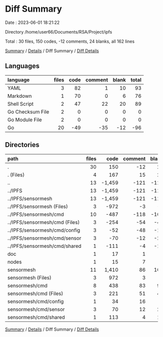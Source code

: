 # Diff Summary

Date : 2023-06-01 18:21:22

Directory /home/user66/Documents/RSA/Project/ipfs

Total : 30 files,  150 codes, -12 comments, 24 blanks, all 162 lines

[Summary](results.md) / [Details](details.md) / Diff Summary / [Diff Details](diff-details.md)

## Languages
| language | files | code | comment | blank | total |
| :--- | ---: | ---: | ---: | ---: | ---: |
| YAML | 3 | 82 | 1 | 10 | 93 |
| Markdown | 1 | 70 | 0 | 6 | 76 |
| Shell Script | 2 | 47 | 22 | 20 | 89 |
| Go Checksum File | 2 | 0 | 0 | 0 | 0 |
| Go Module File | 2 | 0 | 0 | 0 | 0 |
| Go | 20 | -49 | -35 | -12 | -96 |

## Directories
| path | files | code | comment | blank | total |
| :--- | ---: | ---: | ---: | ---: | ---: |
| . | 30 | 150 | -12 | 24 | 162 |
| . (Files) | 4 | 167 | 15 | 24 | 206 |
| .. | 13 | -1,459 | -121 | -112 | -1,692 |
| ../IPFS | 13 | -1,459 | -121 | -112 | -1,692 |
| ../IPFS/sensormesh | 13 | -1,459 | -121 | -112 | -1,692 |
| ../IPFS/sensormesh (Files) | 3 | -972 | -3 | -8 | -983 |
| ../IPFS/sensormesh/cmd | 10 | -487 | -118 | -104 | -709 |
| ../IPFS/sensormesh/cmd (Files) | 3 | -254 | -54 | -47 | -355 |
| ../IPFS/sensormesh/cmd/config | 3 | -52 | -48 | -15 | -115 |
| ../IPFS/sensormesh/cmd/sensor | 3 | -70 | -12 | -23 | -105 |
| ../IPFS/sensormesh/cmd/shared | 1 | -111 | -4 | -19 | -134 |
| doc | 1 | 17 | 1 | 3 | 21 |
| nodes | 1 | 15 | 7 | 9 | 31 |
| sensormesh | 11 | 1,410 | 86 | 100 | 1,596 |
| sensormesh (Files) | 3 | 972 | 3 | 8 | 983 |
| sensormesh/cmd | 8 | 438 | 83 | 92 | 613 |
| sensormesh/cmd (Files) | 3 | 221 | 51 | 45 | 317 |
| sensormesh/cmd/config | 1 | 34 | 16 | 5 | 55 |
| sensormesh/cmd/sensor | 3 | 70 | 12 | 23 | 105 |
| sensormesh/cmd/shared | 1 | 113 | 4 | 19 | 136 |

[Summary](results.md) / [Details](details.md) / Diff Summary / [Diff Details](diff-details.md)